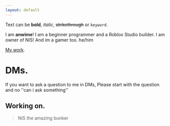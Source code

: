 ```yaml
---
layout: default
---
```


Text can be **bold**, _italic_, ~~strikethrough~~ or `keyword`.

I am **anwime**! I am a beginner programmer and a Roblox Studio builder.
I am owner of NIS!
And im a gamer too.
he/him


[My work](./another-page.html).

# DMs.

If you want to ask a question to me in DMs, Please start with the question and no ''can i ask something''

## Working on.

> NIS
> the amazing bunker
